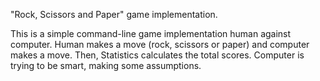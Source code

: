"Rock, Scissors and Paper" game implementation.

This is a simple command-line game implementation human against computer.
Human makes a move (rock, scissors or paper) and computer makes a move.
Then, Statistics calculates the total scores.
Computer is trying to be smart, making some assumptions.
   